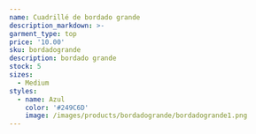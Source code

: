 ```yaml
---
name: Cuadrillé de bordado grande
description_markdown: >-
garment_type: top
price: '10.00'
sku: bordadogrande
description: bordado grande
stock: 5
sizes:
  - Medium
styles:
  - name: Azul
    color: '#249C6D'
    image: /images/products/bordadogrande/bordadogrande1.png
---
```


